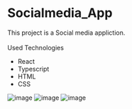 # Socialmedia_App

This project is a Social media appliction.<br><br>
Used Technologies<br>
 - React<br>
 - Typescript<br>
 - HTML<br>
 - CSS<br>
  
![image](https://user-images.githubusercontent.com/79752561/186114333-ac363da0-2a84-44a2-a52a-1817f7000e03.png)
![image](https://user-images.githubusercontent.com/79752561/186113702-bf6bce4d-f615-4bb6-a0cf-190ea312ccb8.png)
![image](https://user-images.githubusercontent.com/79752561/186114000-e07f9c0f-b261-4e2e-a773-248925e5cd25.png)
